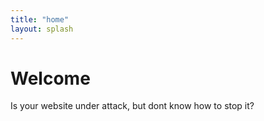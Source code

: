 ```yaml
---
title: "home"
layout: splash
---
```


# Welcome
Is your website under attack, but dont know how to stop it?
